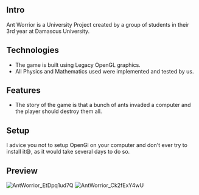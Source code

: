 ## Intro
Ant Worrior is a University Project created by a group of students in their 3rd year at Damascus University.

## Technologies
* The game is built using Legacy OpenGL graphics.
* All Physics and Mathematics used were implemented and tested by us.

## Features
* The story of the game is that a bunch of ants invaded a computer and the player should destroy them all.

## Setup
I advice you not to setup OpenGl on your computer and don't ever try to install it😅, as it would take several days to do so.

## Preview
![AntWorrior_EtDpq1ud7Q](https://user-images.githubusercontent.com/57716361/187026388-bbad5851-fd4e-46a6-9dc4-811faec2392e.png)
![AntWorrior_Ck2fExY4wU](https://user-images.githubusercontent.com/57716361/187026408-96debd9c-3a77-4c92-aa1b-6ac4464c025d.png)
